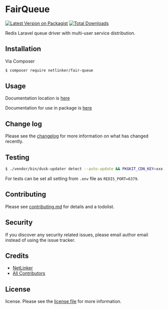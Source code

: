 # FairQueue

[![Latest Version on Packagist][ico-version]][link-packagist]
[![Total Downloads][ico-downloads]][link-downloads]

Redis Laravel queue driver with multi-user service distribution.

## Installation

Via Composer

``` bash
$ composer require netlinker/fair-queue
```

## Usage

Documentation location is [here][link-documentation-usage]

Documentation for use in package is [here][link-documentation-package]

## Change log

Please see the [changelog](changelog.md) for more information on what has changed recently.

## Testing

``` bash
$ ./vendor/bin/dusk-updater detect --auto-update && PKGKIT_CDN_KEY=xxx REDIS_HOST=0.0.0.0 REDIS_PASSWORD=secret ./vendor/bin/phpunit
```

For tests can be set all setting from `.env` file as `REDIS_PORT=6379`.

## Contributing

Please see [contributing.md](contributing.md) for details and a todolist.

## Security

If you discover any security related issues, please email author email instead of using the issue tracker.

## Credits

- [NetLinker][link-author]
- [All Contributors][link-contributors]

## License

license. Please see the [license file](license.md) for more information.

[ico-version]: https://img.shields.io/packagist/v/netlinker/fair-queue.svg?style=flat-square
[ico-downloads]: https://img.shields.io/packagist/dt/netlinker/fair-queue.svg?style=flat-square
[ico-travis]: https://img.shields.io/travis/netlinker/fair-queue/master.svg?style=flat-square
[ico-styleci]: https://styleci.io/repos/12345678/shield

[link-packagist]: https://packagist.org/packages/netlinker/fair-queue
[link-downloads]: https://packagist.org/packages/netlinker/fair-queue
[link-travis]: https://travis-ci.org/NetLinkerPro/fair-queue
[link-styleci]: https://styleci.io/repos/12345678
[link-author]: https://github.com/netlinker
[link-contributors]: ../../contributors
[link-documentation-usage]: ./docs/usage.md
[link-documentation-package]: ./docs/package.md
